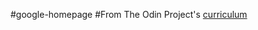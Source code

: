 #google-homepage
#From The Odin Project's [curriculum](http://www.theodinproject.com/web-development-101/html-css)
